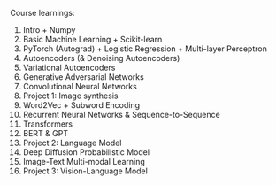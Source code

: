 Course learnings:
1. Intro + Numpy
2. Basic Machine Learning + Scikit-learn
3. PyTorch (Autograd) + Logistic Regression + Multi-layer Perceptron
4. Autoencoders (& Denoising Autoencoders)
5. Variational Autoencoders
6. Generative Adversarial Networks
7. Convolutional Neural Networks
8. Project 1: Image synthesis
9. Word2Vec + Subword Encoding
10. Recurrent Neural Networks & Sequence-to-Sequence
11. Transformers
12. BERT & GPT
13. Project 2: Language Model
14. Deep Diffusion Probabilistic Model
15. Image-Text Multi-modal Learning
16. Project 3: Vision-Language Model

